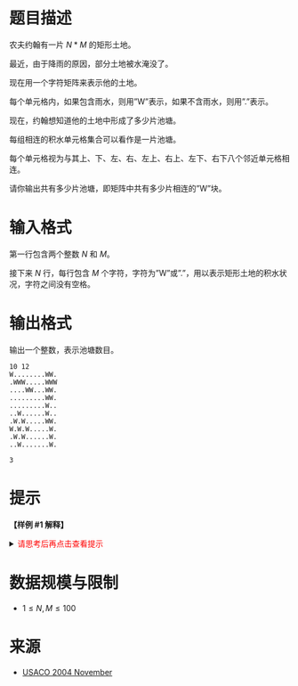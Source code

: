 # 题目描述
农夫约翰有一片 $N*M$ 的矩形土地。

最近，由于降雨的原因，部分土地被水淹没了。

现在用一个字符矩阵来表示他的土地。

每个单元格内，如果包含雨水，则用”W”表示，如果不含雨水，则用”.”表示。

现在，约翰想知道他的土地中形成了多少片池塘。

每组相连的积水单元格集合可以看作是一片池塘。

每个单元格视为与其上、下、左、右、左上、右上、左下、右下八个邻近单元格相连。

请你输出共有多少片池塘，即矩阵中共有多少片相连的”W”块。

# 输入格式
第一行包含两个整数 $N$ 和 $M$。

接下来 $N$ 行，每行包含 $M$ 个字符，字符为”W”或”.”，用以表示矩形土地的积水状况，字符之间没有空格。

# 输出格式
输出一个整数，表示池塘数目。

```input1
10 12
W........WW.
.WWW.....WWW
....WW...WW.
.........WW.
.........W..
..W......W..
.W.W.....WW.
W.W.W.....W.
.W.W......W.
..W.......W.
```

```output1
3
```

# 提示
**【样例 #1 解释】**

<details>
<summary><font color="#FF0000">请思考后再点击查看提示</font></summary>

</details>

# 数据规模与限制
* $1 \leq N, M \leq 100$

# 来源
* [USACO 2004 November](http://poj.org/problem?id=2386)